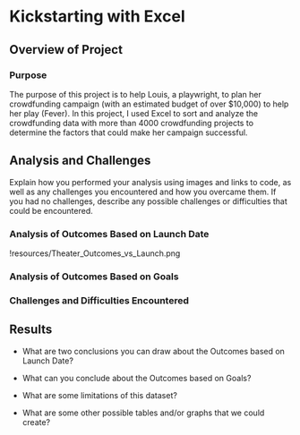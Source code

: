 # Kickstarting with Excel

## Overview of Project

### Purpose
The purpose of this project is to help Louis, a playwright, to plan her crowdfunding campaign (with an estimated budget of over $10,000) to help her play (Fever). In this project, I used Excel to sort and analyze the crowdfunding data with more than 4000 crowdfunding projects to determine the factors that could make her campaign successful.
## Analysis and Challenges
Explain how you performed your analysis using images and links to code, as well as any challenges you encountered and how you overcame them. If you had no challenges, describe any possible challenges or difficulties that could be encountered.

### Analysis of Outcomes Based on Launch Date
!resources/Theater_Outcomes_vs_Launch.png

### Analysis of Outcomes Based on Goals

### Challenges and Difficulties Encountered

## Results

- What are two conclusions you can draw about the Outcomes based on Launch Date?

- What can you conclude about the Outcomes based on Goals?

- What are some limitations of this dataset?

- What are some other possible tables and/or graphs that we could create?
